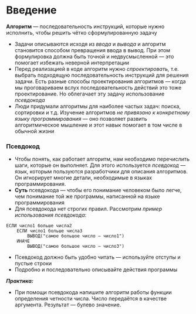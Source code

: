 # Введение

**Алгоритм** — последовательность инструкций, которые нужно исполнить, чтобы решить чётко сформулированную задачу

* Задачи описываются исходя из _ввода_ и _вывода_ и алгоритм становится способом превращения ввода в вывод. При этом формулировка должна быть точной и недвусмысленной — это помогает избежать неверной интерпретации
* Перед реализацией в коде алгоритм нужно _спроектировать,_ т.е. выбрать подходящую последовательность инструкций для решения задачи. Есть разные способы проектирования алгоритмов — когда мы проговариваем вслух последовательность действий это тоже проектирование. Но облегачает эту задачу использование _псевдокода_
* Люди придумали алгоритмы для наиболее частых задач: поиска, сортировки и т.д. Изучение алгоритмов _не привязано к конкретному языку программирования_ — оно позволяет развить алгоритмическое мышление и этот навык помогает в том числе в обычной жизни

### Псевдокод

* Чтобы понять, как работает алгоритм, нам необходимо перечислить шаги, которые он выполняет. Для этого используется _псевдокод_ — язык, которым пользуются разработчики для описания алгоритмов. Он игнорирует многие детали, необходимые в языках программирования.
* **Суть** псевдокода — чтобы его понимание человеком было легче, чем понимание той же программы, написанной на языке программирования
* Для псевдокода нет строгих правил. Рассмотрим _пример использования псевдокода_:

```
ЕСЛИ число1 больше числа2
    ЕСЛИ число1 больше числа3
        ВЫВОД("самое большое число — число1")
    ИНАЧЕ
        ВЫВОД("самое большое число — число3")
```

* Псевдокод должно быть удобно читать — используйте отступы и пустые строки
* Подробно и последовательно описывайте действия программы

_**Практика:**_

* При помощи псевдокода напишите алгоритм работы функции определения четности числа. Число передаётся в качестве аргумента. Результат — булево значение.

